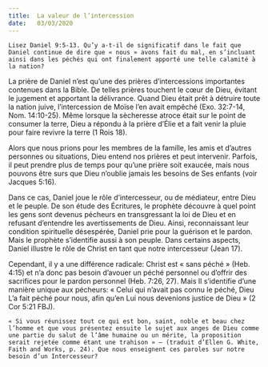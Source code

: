 ```yaml
---
title:  La valeur de l’intercession
date:   03/03/2020
---
```


`Lisez Daniel 9:5-13. Qu’y a-t-il de significatif dans le fait que Daniel continue de dire que « nous » avons fait du mal, en s’incluant ainsi dans les péchés qui ont finalement apporté une telle calamité à la nation?`

La prière de Daniel n’est qu’une des prières d’intercessions importantes contenues dans la Bible. De telles prières touchent le cœur de Dieu, évitant le jugement et apportant la délivrance. Quand Dieu était prêt à détruire toute la nation juive, l’intercession de Moïse l’en avait empêché (Exo. 32:7-14, Nom. 14:10-25). Même lorsque la sècheresse atroce était sur le point de consumer la terre, Dieu a répondu à la prière d’Élie et a fait venir la pluie pour faire revivre la terre (1 Rois 18).

Alors que nous prions pour les membres de la famille, les amis et d’autres personnes ou situations, Dieu entend nos prières et peut intervenir. Parfois, il peut prendre plus de temps pour qu’une prière soit exaucée, mais nous pouvons être surs que Dieu n’oublie jamais les besoins de Ses enfants (voir Jacques 5:16).

Dans ce cas, Daniel joue le rôle d’intercesseur, ou de médiateur, entre Dieu et le peuple. De son étude des Écritures, le prophète découvre à quel point les gens sont devenus pécheurs en transgressant la loi de Dieu et en refusant d’entendre les avertissements de Dieu. Ainsi, reconnaissant leur condition spirituelle désespérée, Daniel prie pour la guérison et le pardon. Mais le prophète s’identifie aussi à son peuple. Dans certains aspects, Daniel illustre le rôle de Christ en tant que notre intercesseur (Jean 17).

Cependant, il y a une différence radicale: Christ est « sans péché » (Heb. 4:15) et n’a donc pas besoin d’avouer un péché personnel ou d’offrir des sacrifices pour le pardon personnel (Heb. 7:26, 27). Mais Il s’identifie d’une manière unique aux pécheurs: « Celui qui n’avait pas connu le péché, Dieu L’a fait péché pour nous, afin qu’en Lui nous devenions justice de Dieu » (2 Cor 5:21 FBJ).

`« Si vous réunissez tout ce qui est bon, saint, noble et beau chez l’homme et que vous présentez ensuite le sujet aux anges de Dieu comme une partie du salut de l’âme humaine ou un mérite, la proposition serait rejetée comme étant une trahison » – (traduit d’Ellen G. White, Faith and Works, p. 24). Que nous enseignent ces paroles sur notre besoin d’un Intercesseur?`

